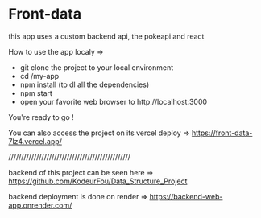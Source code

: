 # Front-data

this app uses a custom backend api, the pokeapi and react 

How to use the app localy =>

- git clone the project to your local environment
- cd /my-app
- npm install (to dl all the dependencies)
- npm start
- open your favorite web browser to http://localhost:3000

You're ready to go !

You can also access the project on its vercel deploy => https://front-data-7lz4.vercel.app/

////////////////////////////////////////////////

backend of this project can be seen here => https://github.com/KodeurFou/Data_Structure_Project

backend deployment is done on render => https://backend-web-app.onrender.com/
